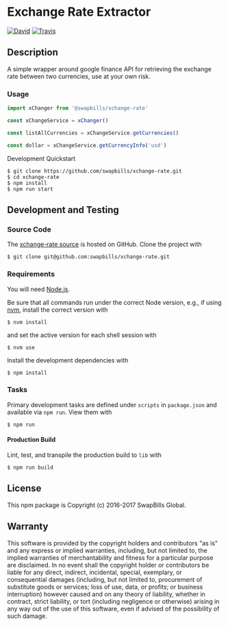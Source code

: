 # Exchange Rate Extractor

[![David](https://img.shields.io/david/dev//xchange-rate.svg)](https://david-dm.org//xchange-rate#info=devDependencies)
[![Travis](https://img.shields.io/travis//xchange-rate.svg)](https://travis-ci.org//xchange-rate)

## Description

A simple wrapper around google finance API for retrieving the exchange rate between two currencies, use at your own risk.


### Usage

```js
import xChanger from '@swapbills/xchange-rate'

const xChangeService = xChanger()

const listAllCurrencies = xChangeService.getCurrencies()

const dollar = xChangeService.getCurrencyInfo('usd')
```


Development Quickstart

```
$ git clone https://github.com/swapbills/xchange-rate.git
$ cd xchange-rate
$ npm install
$ npm run start
```

## Development and Testing

### Source Code

The [xchange-rate source] is hosted on GitHub.
Clone the project with

```
$ git clone git@github.com:swapbills/xchange-rate.git
```

[xchange-rate source]: https://github.com/swapbills/xchange-rate

### Requirements

You will need [Node.js].

Be sure that all commands run under the correct Node version, e.g.,
if using [nvm], install the correct version with

```
$ nvm install
```

and set the active version for each shell session with

```
$ nvm use
```

Install the development dependencies with

```
$ npm install
```

[Node.js]: https://nodejs.org/
[nvm]: https://github.com/creationix/nvm

### Tasks

Primary development tasks are defined under `scripts` in `package.json`
and available via `npm run`.
View them with

```
$ npm run
```

#### Production Build

Lint, test, and transpile the production build to `lib` with

```
$ npm run build
```


## License

This npm package is Copyright (c) 2016-2017 SwapBills Global.

## Warranty

This software is provided by the copyright holders and contributors "as is" and
any express or implied warranties, including, but not limited to, the implied
warranties of merchantability and fitness for a particular purpose are
disclaimed. In no event shall the copyright holder or contributors be liable for
any direct, indirect, incidental, special, exemplary, or consequential damages
(including, but not limited to, procurement of substitute goods or services;
loss of use, data, or profits; or business interruption) however caused and on
any theory of liability, whether in contract, strict liability, or tort
(including negligence or otherwise) arising in any way out of the use of this
software, even if advised of the possibility of such damage.

